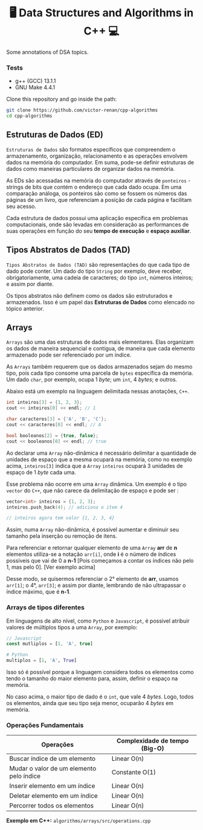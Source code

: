 <h1 align="center">🖥️ Data Structures and Algorithms in C++ 💻</h1>

Some annotations of DSA topics.

### Tests

- g++ (GCC) 13.1.1
- GNU Make 4.4.1

Clone this repository and go inside the path:

```zsh
git clone https://github.com/victor-renan/cpp-algorithms
cd cpp-algorithms
```
## Estruturas de Dados (ED)

`Estruturas de Dados` são formatos específicos que compreendem o armazenamento, organização, relacionamento e as operações envolvem dados na memória do computador. Em suma, pode-se definir estruturas de dados como maneiras particulares de organizar dados na memória.

As EDs são acessadas na memória do computador através de `ponteiros` - strings de bits que contém o endereço que cada dado ocupa. Em uma comparação análoga, os ponteiros são como se fossem os números das páginas de um livro, que referenciam a posição de cada página e facilitam seu acesso.

Cada estrutura de dados possui uma aplicação específica em problemas computacionais, onde são levadas em consideração as performances de suas operações em função do seu **tempo de execução** e **espaço auxiliar**.

## Tipos Abstratos de Dados (TAD)

`Tipos Abstratos de Dados (TAD)` são representações do que cada tipo de dado pode conter. Um dado do tipo `String` por exemplo, deve receber, obrigatoriamente, uma cadeia de caracteres; do tipo `int`, números inteiros; e assim por diante.

Os tipos abstratos não definem como os dados são estruturados e armazenados. Isso é um papel das **Estruturas de Dados** como elencado no tópico anterior.

## Arrays

`Arrays` são uma das estruturas de dados mais elementares. Elas organizam os dados de maneira sequencial e contígua, de maneira que cada elemento armazenado pode ser referenciado por um índice.

As `Arrays` também requerem que os dados armazenados sejam do mesmo tipo, pois cada tipo consome uma parcela de `bytes` específica da memória. Um dado `char`, por exemplo, ocupa 1 _byte_; um `int`, 4 _bytes_; e outros.

Abaixo está um exemplo na linguagem delimitada nessas anotações, `C++`.

```cpp
int inteiros[3] = {1, 2, 3};
cout << inteiros[0] << endl; // 1

char caracteres[3] = {'A', 'B', 'C'};
cout << caracteres[0] << endl; // A

bool booleanos[2] = {true, false};
cout << booleanos[0] << endl; // true
```

Ao declarar uma `Array` não-dinâmica é necessário delimitar a quantidade de unidades de espaço que a mesma ocupará na memória, como no exemplo acima, `inteiros[3]` indica que a `Array` `inteiros` ocupará 3 unidades de espaço de 1 _byte_ cada uma.

Esse problema não ocorre em uma `Array` dinâmica. Um exemplo é o tipo `vector` do `C++`, que não carece da delimitação de espaço e pode ser :

```cpp
vector<int> inteiros = {1, 2, 3};
inteiros.push_back(4); // adiciona o item 4

// inteiros agora tem valor {1, 2, 3, 4}
```

Assim, numa `Array` não-dinâmica, é possível aumentar e diminuir seu tamanho pela inserção ou remoção de itens.

Para referenciar e retornar qualquer elemento de uma `Array` **arr** de **n** elementos utiliza-se a notação `arr[i]`, onde **i** é o número de índices possíveis que vai de 0 a **n-1** [Pois começamos a contar os índices não pelo 1, mas pelo 0]. [Ver exemplo acima]

Desse modo, se quisermos referenciar o 2° elemento de **arr**, usamos `arr[1]`; o 4°, `arr[3]`; e assim por diante, lembrando de não ultrapassar o índice máximo, que é **n-1**.

### Arrays de tipos diferentes

Em linguagens de alto nível, como `Python` e `Javascript`, é possivel atribuir valores de múltiplos tipos a uma `Array`, por exemplo:

```javascript
// Javascript
const mutliplos = [1, 'A', true]
```
```python
# Python
multiplos = [1, 'A', True]
```

Isso só é possível porque a linguagem considera todos os elementos como tendo o tamanho do maior elemento para, assim, definir o espaço na memória.

No caso acima, o maior tipo de dado é o `int`, que vale 4 _bytes_. Logo, todos os elementos, ainda que seu tipo seja menor, ocuparão 4 _bytes_ em memória.

### Operações Fundamentais

| Operações | Complexidade de tempo (Big-O)|
|-----------|--------------|
| Buscar índice de um elemento | Linear O(n) |
| Mudar o valor de um elemento pelo índice | Constante O(1) |
| Inserir elemento em um índice | Linear O(n) |
| Deletar elemento em um índice | Linear O(n) |
| Percorrer todos os elementos | Linear O(n) |

**Exemplo em C++:** `algorithms/arrays/src/operations.cpp`
